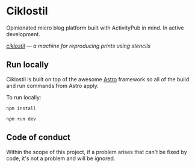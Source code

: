 # Ciklostil

Opinionated micro blog platform built with ActivityPub in mind. In active development.

*[ciklostil](https://fran.si/133/sskj2-slovar-slovenskega-knjiznega-jezika-2/4464690/ciklostil?View=1&Query=ciklostil) — a machine for reproducing prints using stencils*

## Run locally

Ciklostil is built on top of the awesome [Astro](https://astro.build/) framework so all of the build and run commands from Astro apply.

To run locally:

`npm install`

`npm run dev`

## Code of conduct

Within the scope of this project, if a problem arises that can't be fixed by code, it's not a problem and will be ignored.
